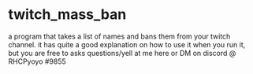 # twitch_mass_ban
a program that takes a list of names and bans them from your twitch channel.
it has quite a good explanation on how to use it when you run it, but you are free to asks questions/yell at me here or DM on discord @ RHCPyoyo #9855
